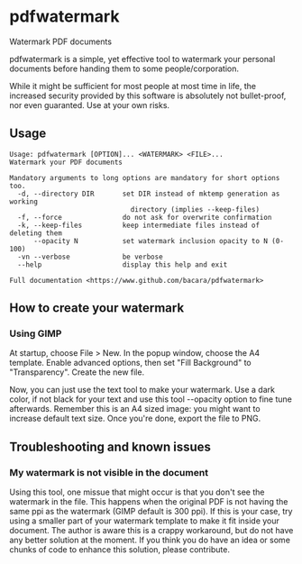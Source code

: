 # pdfwatermark
Watermark PDF documents

pdfwatermark is a simple, yet effective tool to watermark your personal
documents before handing them to some people/corporation.

While it might be sufficient for most people at most time in life, the increased
security provided by this software is absolutely not bullet-proof, nor even
guaranted. Use at your own risks.

## Usage

```
Usage: pdfwatermark [OPTION]... <WATERMARK> <FILE>...
Watermark your PDF documents

Mandatory arguments to long options are mandatory for short options too.
  -d, --directory DIR       set DIR instead of mktemp generation as working
                              directory (implies --keep-files)
  -f, --force               do not ask for overwrite confirmation
  -k, --keep-files          keep intermediate files instead of deleting them
      --opacity N           set watermark inclusion opacity to N (0-100)
  -vn --verbose             be verbose
  --help                    display this help and exit

Full documentation <https://www.github.com/bacara/pdfwatermark>
```

## How to create your watermark

### Using GIMP

At startup, choose File > New. In the popup window, choose the A4 template. Enable
advanced options, then set "Fill Background" to "Transparency". Create the new file.

Now, you can just use the text tool to make your watermark. Use a dark color, if
not black for your text and use this tool --opacity option to fine tune
afterwards. Remember this is an A4 sized image: you might want to increase
default text size. Once you're done, export the file to PNG.

## Troubleshooting and known issues

### My watermark is not visible in the document

Using this tool, one missue that might occur is that you don't see the watermark
in the file. This happens when the original PDF is not having the same ppi as
the watermark (GIMP default is 300 ppi). If this is your case, try using a
smaller part of your watermark template to make it fit inside your document. The
author is aware this is a crappy workaround, but do not have any better solution
at the moment. If you think you do have an idea or some chunks of code to
enhance this solution, please contribute.
